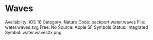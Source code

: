 # Waves

Availability: iOS 16
Category: Nature
Code: backport.water.waves
File: water.waves.svg
Free: No
Source: Apple SF Symbols
Status: Integrated
Symbol: water.waves2x.png